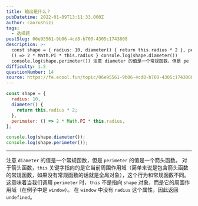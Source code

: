```yaml
---
title: 输出是什么？
pubDatetime: 2022-01-09T13:11:33.000Z
author: caorushizi
tags:
  - 选择题
postSlug: 06e95561-9b06-4cd8-b700-4305c1743808
description: >-
  const shape = { radius: 10, diameter() { return this.radius * 2 }, perimeter:
  () => 2 * Math.PI * this.radius } console.log(shape.diameter())
  console.log(shape.perimeter()) 注意 diameter 的值是一个常规函数，但是 pe
difficulty: 1.5
questionNumber: 14
source: https://fe.ecool.fun/topic/06e95561-9b06-4cd8-b700-4305c1743808
---
```


```javascript
const shape = {
  radius: 10,
  diameter() {
    return this.radius * 2;
  },
  perimeter: () => 2 * Math.PI * this.radius,
};

console.log(shape.diameter());
console.log(shape.perimeter());
```

---

注意 `diameter` 的值是一个常规函数，但是 `perimeter` 的值是一个箭头函数。
对于箭头函数，`this` 关键字指向的是它当前周围作用域（简单来说是包含箭头函数的常规函数，如果没有常规函数的话就是全局对象），这个行为和常规函数不同。这意味着当我们调用 `perimeter` 时，`this` 不是指向 `shape` 对象，而是它的周围作用域（在例子中是 `window`）。
在 `window` 中没有 `radius` 这个属性，因此返回 `undefined`。
